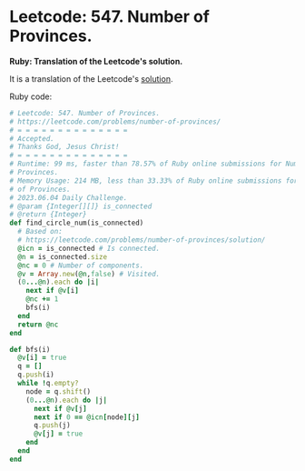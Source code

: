 # Leetcode: 547. Number of Provinces.

**Ruby: Translation of the Leetcode's solution.**

It is a translation of the Leetcode's [solution](https://leetcode.com/problems/number-of-provinces/solution/).


Ruby code:
```Ruby
# Leetcode: 547. Number of Provinces.
# https://leetcode.com/problems/number-of-provinces/
# = = = = = = = = = = = = = =
# Accepted.
# Thanks God, Jesus Christ!
# = = = = = = = = = = = = = =
# Runtime: 99 ms, faster than 78.57% of Ruby online submissions for Number of
# Provinces.
# Memory Usage: 214 MB, less than 33.33% of Ruby online submissions for Number
# of Provinces.
# 2023.06.04 Daily Challenge.
# @param {Integer[][]} is_connected
# @return {Integer}
def find_circle_num(is_connected)
  # Based on:
  # https://leetcode.com/problems/number-of-provinces/solution/
  @icn = is_connected # Is connected.
  @n = is_connected.size
  @nc = 0 # Number of components.
  @v = Array.new(@n,false) # Visited.
  (0...@n).each do |i|
    next if @v[i]
    @nc += 1
    bfs(i)
  end
  return @nc
end

def bfs(i)
  @v[i] = true
  q = []
  q.push(i)
  while !q.empty?
    node = q.shift()
    (0...@n).each do |j|
      next if @v[j]
      next if 0 == @icn[node][j]
      q.push(j)
      @v[j] = true
    end
  end
end
```
